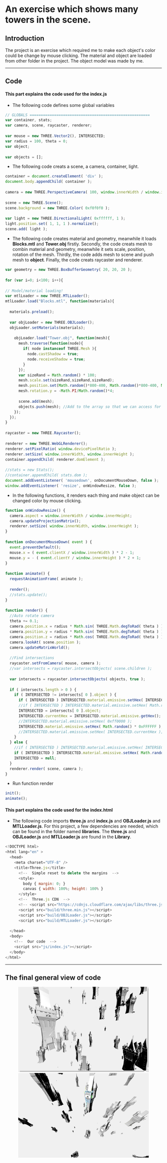 # An exercise which shows many towers in the scene.

## Introduction

The project is an exercise which required me to make each object's color could be change by mouse clicking. The material and object are loaded from other folder in the project. The object model was made by me.

---

## Code

#### This part explains the code used for the **index.js**

* The following code defines some global variables

```JavaScript
// GLOBALS ======================================================
var container, stats;
var camera, scene, raycaster, renderer;

var mouse = new THREE.Vector2(), INTERSECTED;
var radius = 100, theta = 0;
var object;

var objects = [];
```

* The following code creats a scene, a camera, container, light.

```JavaScript
container = document.createElement( 'div' );
document.body.appendChild( container );

camera = new THREE.PerspectiveCamera( 100, window.innerWidth / window.innerHeight, 1, 10000 );

scene = new THREE.Scene();
scene.background = new THREE.Color( 0xf0f0f0 );

var light = new THREE.DirectionalLight( 0xffffff, 1 );
light.position.set( 1, 1, 1 ).normalize();
scene.add( light );
```

* The following code creates material and geometry, meanwhile it loads **Blocks.mtl** and **Tower.obj** firstly. Secondly, the code creats mesh to combin material and geometry, meanwhile it sets scale, position, rotation of the mesh. Thirdly, the code adds mesh to scene and push mesh to **object**. Finally, the code creats raycaster and renderer.

```JavaScript
var geometry = new THREE.BoxBufferGeometry( 20, 20, 20 );

for (var i=0; i<100; i++){

// Model/material loading!
var mtlLoader = new THREE.MTLLoader();
mtlLoader.load("Blocks.mtl", function(materials){

  materials.preload();

  var objLoader = new THREE.OBJLoader();
  objLoader.setMaterials(materials);

    objLoader.load("Tower.obj", function(mesh){
      mesh.traverse(function(node){
        if( node instanceof THREE.Mesh ){
          node.castShadow = true;
          node.receiveShadow = true;
        }
      });
      var sizeRand = Math.random() * 100;
      mesh.scale.set(sizeRand,sizeRand,sizeRand);
      mesh.position.set(Math.random()*800-400, Math.random()*800-400, Math.random()*800-400);
      mesh.rotation.y = -Math.PI/Math.random()*4;

      scene.add(mesh);
      objects.push(mesh); //Add to the array so that we can access for raycasting
    });
  });
}

raycaster = new THREE.Raycaster();

renderer = new THREE.WebGLRenderer();
renderer.setPixelRatio( window.devicePixelRatio );
renderer.setSize( window.innerWidth, window.innerHeight );
container.appendChild( renderer.domElement );

//stats = new Stats();
//container.appendChild( stats.dom );
document.addEventListener( 'mousedown', onDocumentMouseDown, false );
window.addEventListener( 'resize', onWindowResize, false );
```

* In the following functions, it renders each thing and make object can be changed color by mouse clicking.

```JavaScript
function onWindowResize() {
  camera.aspect = window.innerWidth / window.innerHeight;
  camera.updateProjectionMatrix();
  renderer.setSize( window.innerWidth, window.innerHeight );
}

function onDocumentMouseDown( event ) {
  event.preventDefault();
  mouse.x = ( event.clientX / window.innerWidth ) * 2 - 1;
  mouse.y = - ( event.clientY / window.innerHeight ) * 2 + 1;
}

function animate() {
  requestAnimationFrame( animate );

  render();
  //stats.update();
}

function render() {
  //Auto rotate camera
  theta += 0.1;
  camera.position.x = radius * Math.sin( THREE.Math.degToRad( theta ) );
  camera.position.y = radius * Math.sin( THREE.Math.degToRad( theta ) );
  camera.position.z = radius * Math.cos( THREE.Math.degToRad( theta ) );
  camera.lookAt( scene.position );
  camera.updateMatrixWorld();

  //Find intersections
  raycaster.setFromCamera( mouse, camera );
  //var intersects = raycaster.intersectObjects( scene.children );

  var intersects = raycaster.intersectObjects( objects, true );

  if ( intersects.length > 0 ) {
    if ( INTERSECTED != intersects[ 0 ].object ) {
      if ( INTERSECTED ) INTERSECTED.material.emissive.setHex( INTERSECTED.currentHex );
      //if ( INTERSECTED ) INTERSECTED.material.emissive.setHex( Math.random() * 0xFFFFFF );
      INTERSECTED = intersects[ 0 ].object;
      INTERSECTED.currentHex = INTERSECTED.material.emissive.getHex();
      //INTERSECTED.material.emissive.setHex( 0xff0000 );
      INTERSECTED.material.emissive.setHex( Math.random() * 0xFFFFFF );
      //INTERSECTED.material.emissive.setHex( INTERSECTED.currentHex );
    }
  } else {
    //if ( INTERSECTED ) INTERSECTED.material.emissive.setHex( INTERSECTED.currentHex );
    if ( INTERSECTED ) INTERSECTED.material.emissive.setHex( Math.random() * 0xFFFFFF );
    INTERSECTED = null;
  }
  renderer.render( scene, camera );
}
```

* Run function render

```JavaScript
init();
animate();
```

#### This part explains the code used for the **index.html**

* The following code imports **three.js** and **index.js** and **OBJLoader.js** and **MTLLoader.js**. For this project, a few dependencies are needed, which can be found in the folder named **libraries**. The **three.js** and **OBJLoader.js** and **MTLLoader.js** are found in the **Library**.

```JavaScript
<!DOCTYPE html>
<html lang="en" >
  <head>
    <meta charset="UTF-8" />
    <title>Three.js</title>
      <!--  Simple reset to delete the margins  -->
      <style>
        body { margin: 0; }
        canvas { width: 100%; height: 100% }
      </style>
      <!--  Three.js CDN  -->
      <!-- <script src="https://cdnjs.cloudflare.com/ajax/libs/three.js/96/three.min.js"></script>-->
      <script src="build/three.min.js"></script>
      <script src="build/OBJLoader.js"></script>
      <script src="build/MTLLoader.js"></script>

  </head>
  <body>
    <!--  Our code  -->
    <script src="js/index.js"></script>
  </body>
</html>
```

---

## The final general view of code
  <p align="center">
  <img alt="abramovic" src="assets/tower.jpg" width="420" />
  <img alt="abramovic" src="assets/tower2.jpg" width="420" />
  </p>
